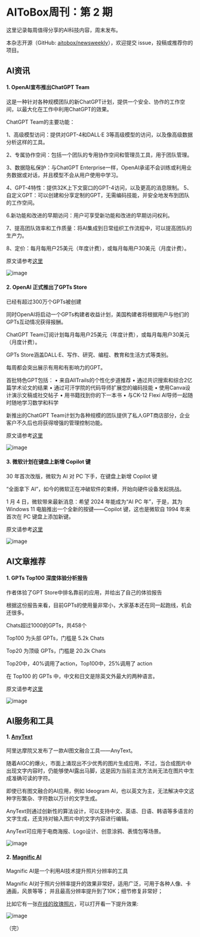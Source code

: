 # AIToBox周刊：第 2 期

这里记录每周值得分享的AI科技内容，周末发布。

本杂志开源（GitHub: [aitobox/newsweekly](https://github.com/aitobox/newsweekly)），欢迎提交 issue，投稿或推荐你的项目。


## AI资讯

#### 1. OpenAI宣布推出ChatGPT Team

这是一种针对各种规模团队的新ChatGPT计划，提供一个安全、协作的工作空间，以最大化在工作中利用ChatGPT的效果。

ChatGPT Team的主要功能：

1、高级模型访问：提供对GPT-4和DALL·E 3等高级模型的访问，以及像高级数据分析这样的工具。

2、专属协作空间：包括一个团队的专用协作空间和管理员工具，用于团队管理。

3、数据隐私保护：与ChatGPT Enterprise一样，OpenAI承诺不会训练或利用业务数据或对话，并且模型不会从用户使用中学习。

4、GPT-4特性：提供32K上下文窗口的GPT-4访问，以及更高的消息限制。
5、自定义GPT：可以创建和分享定制的GPT，无需编码技能，并安全地发布到团队的工作空间。

6.新功能和改进的早期访问：用户可享受新功能和改进的早期访问权利。

7、提高团队效率和工作质量：将AI集成到日常组织工作流程中，可以提高团队的生产力。

8、定价：每月每用户25美元（年度计费），或每月每用户30美元（月度计费）。

原文请参考[这里](https://openai.com/blog/introducing-chatgpt-team)

![image](https://github.com/aitobox/newsweekly/assets/137874861/5f5bb10b-7413-4aed-abc8-2d409eea95a3)


#### 2. OpenAI 正式推出了GPTs Store

已经有超过300万个GPTs被创建

同时OpenAI将启动一个GPTs构建者收益计划，美国构建者将根据用户与他们的GPTs互动情况获得报酬。

ChatGPT Team订阅计划每月每用户25美元（年度计费），或每月每用户30美元（月度计费）。

GPTs Store涵盖DALL·E、写作、研究、编程、教育和生活方式等类别。

每周都会突出展示有用和有影响力的GPT。

首批特色GPT包括：
• 来自AllTrails的个性化步道推荐
• 通过共识搜索和综合2亿篇学术论文的结果
• 通过可汗学院的代码导师扩展您的编码技能
• 使用Canva设计演示文稿或社交帖子
• 用书籍找到你的下一本书
• 与CK-12 Flexi AI导师一起随时随地学习数学和科学

新推出的ChatGPT Team计划为各种规模的团队提供了私人GPT商店部分，企业客户不久后也将获得增强的管理控制功能。

原文请参考[这里](https://openai.com/blog/introducing-the-gpt-store)

![image](https://github.com/aitobox/newsweekly/assets/137874861/f0f0bb9f-1503-461a-a16a-221d762fc2f3)

#### 3. 微软计划在键盘上新增 Copilot 键

30 年首次改版，微软为 AI 对 PC 下手，在键盘上新增 Copilot 键

“全面拿下 AI”，如今的微软正在冲破软件的束缚，开始向硬件设备发起挑战。

1 月 4 日，微软带来最新消息：希望 2024 年能成为“AI PC 年”，于是，其为 Windows 11 电脑推出一个全新的按键——Copilot 键，这也是微软自 1994 年来首次在 PC 键盘上添加新键。

原文请参考[这里](https://www.36kr.com/p/2591449307478921)

![image](https://github.com/aitobox/newsweekly/assets/137874861/1914f7eb-b3eb-4e94-95dd-1843a5361da9)

## AI文章推荐

#### 1. GPTs Top100 深度体验分析报告

作者体验了GPT Store中排名靠前的应用，并给出了自己的体验报告

根据这份报告来看，目前GPTs的使用量非常小，大家基本还在同一起跑线，机会还很多。

Chats超过1000的GPTs，共458个

Top100 为头部 GPTs，门槛是 5.2k Chats

Top20 为顶级 GPTs，门槛是 20.2k Chats

Top20中，40%调用了action，Top100中，25%调用了 action

在 Top100 的 GPTs 中，中文和日文是除英文外最大的两种语言。

原文请参考[这里](https://mp.weixin.qq.com/s/JGMycpvl6y4LqUOHUel38w)

![image](https://github.com/aitobox/newsweekly/assets/137874861/6ce903c9-6364-4c7f-8452-939ae0069bc7)


## AI服务和工具

#### 1. [AnyText](https://github.com/tyxsspa/AnyText)

阿里达摩院又发布了一款AI图文融合工具——AnyText。

随着AIGC的爆火，市面上涌现出不少优秀的图片生成应用，不过，当合成图片中出现文字内容时，仍能够使AI露出马脚，这是因为当前主流方法尚无法在图片中生成准确可读的字符。

即使已有图文融合的AI应用，例如 Ideogram AI，也以英文为主，无法解决中文这种字形繁杂、字符数以万计的文字生成。

AnyText则通过创新性的算法设计，可以支持中文、英语、日语、韩语等多语言的文字生成，还支持对输入图片中的文字内容进行编辑。

AnyText可应用于电商海报、Logo设计、创意涂鸦、表情包等场景。

![image](https://github.com/aitobox/newsweekly/assets/137874861/f54449b5-af8d-4f5c-b92c-4df36ad83be4)



#### 2. [Magnific AI](https://magnific.ai/)

Magnific AI是一个利用AI技术提升照片分辨率的工具

Magnific AI对于照片分辨率提升的效果非常好，适用广泛，可用于各种人像、卡通画，风景等等；
并且最高分辨率提升到了10K；细节修复非常好；

比如它有一张[在线的玫瑰照片](https://bestaiprompts.art/img/super_rose_magnific.jpeg)，可以打开看一下提升效果:

![image](https://github.com/aitobox/newsweekly/assets/137874861/d0b57238-3380-4f19-ad58-b7de33f74f29)


（完）
